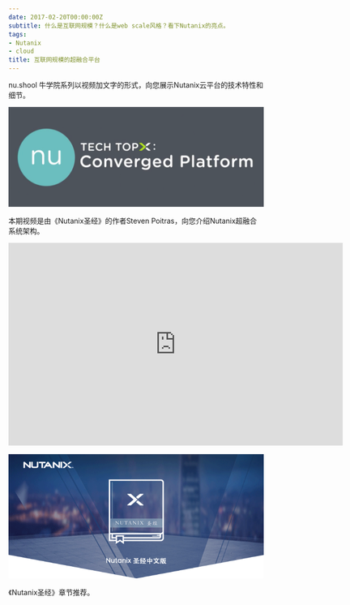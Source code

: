 ```yaml
---
date: 2017-02-20T00:00:00Z
subtitle: 什么是互联网规模？什么是web scale风格？看下Nutanix的亮点。
tags:
- Nutanix
- cloud
title: 互联网规模的超融合平台
---
```


nu.shool 牛学院系列以视频加文字的形式，向您展示Nutanix云平台的技术特性和细节。

![Converged_Platform](/images/Tech_TopX-_Converged_Platform_mp4.png)


本期视频是由《Nutanix圣经》的作者Steven Poitras，向您介绍Nutanix超融合系统架构。


<p style="text-align: center"><iframe class="video_iframe" style="z-index:1;" src="http://v.qq.com/iframe/player.html?vid=t0372gr02qe&amp;width=660&amp;height=400&amp;auto=0" allowfullscreen="" frameborder="0" height="400" width="660"></iframe></p>

![bible](/images/bible-top.png)

《Nutanix圣经》章节推荐。
